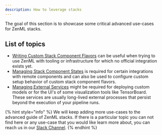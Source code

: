 ```yaml
---
description: How to leverage stacks
---
```


The goal of this section is to showcase some critical advanced use-cases for
ZenML stacks.

## List of topics

* [Writing Custom Stack Component Flavors](../../../book/platform-guide/set-up-your-mlops-platform/custom-flavors.md)
  can be useful when trying to use ZenML with tooling or infrastructure for
  which no official integration exists yet.
* [Managing Stack Component States](./stack-state-management.md)
  is required for certain integrations with remote components and can also be
  used to configure custom setup behavior of custom stack component flavors.
* [Managing External Services](./manage-external-services.md)
  might be required for deploying custom models or for the UI's of some
  visualization tools like TensorBoard. These services are usually long-lived
  external processes that persist beyond the execution of your pipeline runs.

{% hint style="info" %}
We will keep adding more use-cases to the advanced guide of ZenML stacks.
If there is a particular topic you can not find here or any use-case that
you would like learn more about, you can reach us in our
[Slack Channel](https://zenml.io/slack-invite).
{% endhint %}